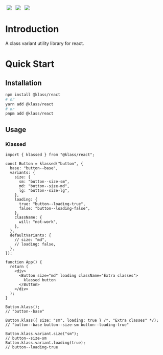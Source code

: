 <p>
  <a href="https://www.npmjs.com/package/@klass/react" style="display: inline-block; margin: 0px 4px;"><img src="https://badgen.net/npm/v/@klass/react"></a>
  <a href="https://bundlephobia.com/package/@klass/react" style="display: inline-block; margin: 0px 4px;"><img src="https://badgen.net/bundlephobia/minzip/@klass/react"></a>
  <a href="https://www.npmjs.com/package/@klass/react" style="display: inline-block; margin: 0px 4px;"><img src="https://badgen.net/npm/license/@klass/react"></a>
</p>

# Introduction <Badge type="warning" text="beta" />

A class variant utility library for react.

# Quick Start

## Installation

```bash
npm install @klass/react
# or
yarn add @klass/react
# or
pnpm add @klass/react
```

## Usage

### Klassed

```tsx
import { klassed } from "@klass/react";

const Button = klassed("button", {
  base: "button--base",
  variants: {
    size: {
      sm: "button--size-sm",
      md: "button--size-md",
      lg: "button--size-lg",
    },
    loading: {
      true: "button--loading-true",
      false: "button--loading-false",
    },
    className: {
      will: "not-work",
    },
  },
  defaultVariants: {
    // size: "md",
    // loading: false,
  },
});

function App() {
  return (
    <div>
      <Button size="md" loading className="Extra classes">
        klassed button
      </Button>
    </div>
  );
}

Button.klass();
// "button--base"

Button.klass({ size: "sm", loading: true } /*, "Extra classes" */);
// "button--base button--size-sm button--loading-true"

Button.klass.variant.size("sm");
// button--size-sm
Button.klass.variant.loading(true);
// button--loading-true
```
